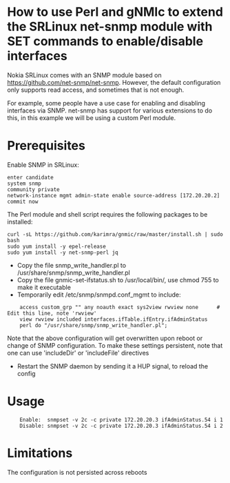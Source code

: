 # How to use Perl and gNMIc to extend the SRLinux net-snmp module with SET commands to enable/disable interfaces

Nokia SRLinux comes with an SNMP module based on https://github.com/net-snmp/net-snmp. However, the default configuration only supports read access, and sometimes that is not enough.

For example, some people have a use case for enabling and disabling interfaces via SNMP. net-snmp has support for various extensions to do this, in this example we will be using a custom Perl module.

# Prerequisites
Enable SNMP in SRLinux:
````
enter candidate
system snmp
community private
network-instance mgmt admin-state enable source-address [172.20.20.2]
commit now
````

The Perl module and shell script requires the following packages to be installed:
````
curl -sL https://github.com/karimra/gnmic/raw/master/install.sh | sudo bash
sudo yum install -y epel-release
sudo yum install -y net-snmp-perl jq
````

* Copy the file snmp_write_handler.pl to /usr/share/snmp/snmp_write_handler.pl
* Copy the file gnmic-set-ifstatus.sh to /usr/local/bin/, use chmod 755 to make it executable
* Temporarily edit /etc/snmp/snmpd.conf_mgmt to include:
````
    access custom_grp "" any noauth exact sys2view rwview none      # Edit this line, note 'rwview'
    view rwview included interfaces.ifTable.ifEntry.ifAdminStatus
    perl do "/usr/share/snmp/snmp_write_handler.pl";
````
  Note that the above configuration will get overwritten upon reboot or change of SNMP configuration.
  To make these settings persistent, note that one can use 'includeDir' or 'includeFile' directives

* Restart the SNMP daemon by sending it a HUP signal, to reload the config

# Usage
````
    Enable:  snmpset -v 2c -c private 172.20.20.3 ifAdminStatus.54 i 1
    Disable: snmpset -v 2c -c private 172.20.20.3 ifAdminStatus.54 i 2
````

# Limitations
The configuration is not persisted across reboots
